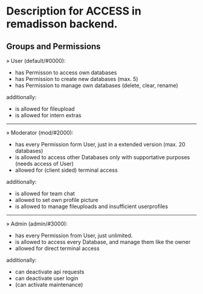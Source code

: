 # Description for ACCESS in remadisson backend.

## Groups and Permissions
» User (default/#0000):
- has Permisson to access own databases
- has Permission to create new databases (max. 5)
- has Permission to manage own databases (delete, clear, rename)

additionally:
- is allowed for fileupload
- is allowed for intern extras

<hr>

» Moderator (mod/#2000):
- has every Permission form User, just in a extended version (max. 20 databases)
- is allowed to access other Databases only with supportative purposes (needs access of User)
- allowed for (client sided) terminal access

additionally:
- is allowed for team chat
- allowed to set own profile picture
- is allowed to manage fileuploads and insufficient userprofiles

<hr>

» Admin (admin/#3000):
- has every Permission from User, just unlimited.
- is allowed to access every Database, and manage them like the owner
- allowed for direct terminal access

additionally:
- can deactivate api requests 
- can deactivate user login
- (can activate maintenance)
